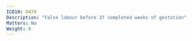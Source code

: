```yaml
---
ICD10: O470
Description: "False labour before 37 completed weeks of gestation"
Matters: No
Weight: 0
---
```



